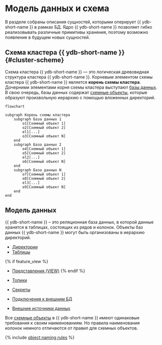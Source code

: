 # Модель данных и схема

В разделе собраны описания сущностей, которыми оперирует {{ ydb-short-name }} в рамках БД. Ядро {{ ydb-short-name }} позволяет гибко реализовывать различные примитивы хранения, поэтому возможно появление в будущем новых сущностей.

## Схема кластера {{ ydb-short-name }} {#cluster-scheme}

Схема кластера {{ ydb-short-name }} — это логическая древовидная структура кластера {{ ydb-short-name }}. Корневым элементом схемы кластера {{ ydb-short-name }} является **корень схемы кластера**. Дочерними элементами корня схемы кластера выступают [базы данных](../../concepts/glossary.md#database). В свою очередь, базы данных содержат [схемные объекты](../../concepts/glossary.md#scheme-object), которые образуют произвольную иерархию с помощью вложенных директорий.

```mermaid
flowchart

subgraph Корень схемы кластера
    subgraph База данных 1
        o1[Схемный объект 1]
        o2[Схемный объект 2]
        el1[...]
        o3[Схемный объект N]
    end
    subgraph База данных 2
        o4[Схемный объект 1]
        o5[Схемный объект 2]
        el2[...]
        o6[Схемный объект N]
    end
    subgraph База данных N
        o7[Схемный объект 1]
        o8[Схемный объект 2]
        el3[...]
        o9[Схемный объект N]
    end
end

```

## Модель данных

{{ ydb-short-name }} – это реляционная база данных, в которой данные хранятся в таблицах, состоящих из рядов и колонок. Объекты баз данных {{ ydb-short-name }} могут быть организованы в иерархию директорий.

* [Директории](dir.md)
* [Таблицы](table.md)

{% if feature_view %}
* [Представления (VIEW)](view.md)
{% endif %}

* [Топики](../topic.md)
* [Секреты](secrets.md)
* [Подключения к внешним БД](external_data_source.md)
* [Внешние источники данных](external_table.md)

Все [схемные объекты](../../concepts/glossary.md#scheme-object) в {{ ydb-short-name }} имеют одинаковые требования к своим наименованиям. Но правила наименования колонок немного отличаются от правил для схемных объектов.

{% include [object naming rules](./_includes/object-naming-rules.md) %}
